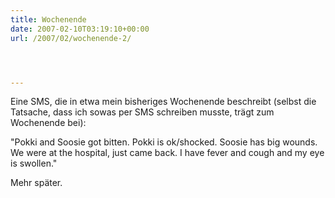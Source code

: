 ```yaml
---
title: Wochenende
date: 2007-02-10T03:19:10+00:00
url: /2007/02/wochenende-2/




---
```

Eine SMS, die in etwa mein bisheriges Wochenende beschreibt (selbst die Tatsache, dass ich sowas per SMS schreiben musste, trägt zum Wochenende bei):

"Pokki and Soosie got bitten. Pokki is ok/shocked. Soosie has big wounds. We were at the hospital, just came back. I have fever and cough and my eye is swollen."

Mehr später.
